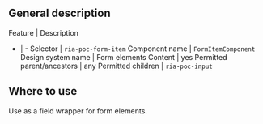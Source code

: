 ## General description

Feature | Description
- | -
Selector | `ria-poc-form-item`
Component name | `FormItemComponent`
Design system name | Form elements
Content | yes
Permitted parent/ancestors | any
Permitted children | `ria-poc-input`

## Where to use

Use as a field wrapper for form elements.
